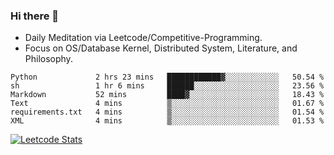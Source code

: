 ### Hi there 👋
* Daily Meditation via Leetcode/Competitive-Programming.
* Focus on OS/Database Kernel, Distributed System, Literature, and Philosophy.

<!--START_SECTION:waka-->

```text
Python             2 hrs 23 mins   ████████████▓░░░░░░░░░░░░   50.54 %
sh                 1 hr 6 mins     ██████░░░░░░░░░░░░░░░░░░░   23.56 %
Markdown           52 mins         ████▓░░░░░░░░░░░░░░░░░░░░   18.43 %
Text               4 mins          ▒░░░░░░░░░░░░░░░░░░░░░░░░   01.67 %
requirements.txt   4 mins          ▒░░░░░░░░░░░░░░░░░░░░░░░░   01.54 %
XML                4 mins          ▒░░░░░░░░░░░░░░░░░░░░░░░░   01.53 %
```

<!--END_SECTION:waka-->

<!--
**fxrcode/fxrcode** is a ✨ _special_ ✨ repository because its `README.md` (this file) appears on your GitHub profile.

Here are some ideas to get you started:

- 🔭 I’m currently working on ...
- 🌱 I’m currently learning ...
- 👯 I’m looking to collaborate on ...
- 🤔 I’m looking for help with ...
- 💬 Ask me about ...
- 📫 How to reach me: ...
- 😄 Pronouns: ...
- ⚡ Fun fact: ...
-->
[![Leetcode Stats](https://leetcard.jacoblin.cool/hzhang413?font=Fira+Mono)](https://leetcode.com/hzhang413)
<!-- ![image](./cyberpunk-ghost-in-the-shell.gif)
![image](./gis-archive.png) -->
